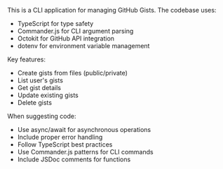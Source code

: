 <!-- Use this file to provide workspace-specific custom instructions to Copilot. For more details, visit https://code.visualstudio.com/docs/copilot/copilot-customization#_use-a-githubcopilotinstructionsmd-file -->

This is a CLI application for managing GitHub Gists. The codebase uses:
- TypeScript for type safety
- Commander.js for CLI argument parsing
- Octokit for GitHub API integration
- dotenv for environment variable management

Key features:
- Create gists from files (public/private)
- List user's gists
- Get gist details
- Update existing gists
- Delete gists

When suggesting code:
- Use async/await for asynchronous operations
- Include proper error handling
- Follow TypeScript best practices
- Use Commander.js patterns for CLI commands
- Include JSDoc comments for functions
